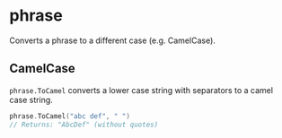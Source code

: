 # phrase

Converts a phrase to a different case (e.g. CamelCase).

## CamelCase

`phrase.ToCamel` converts a lower case string with separators to a camel case string.

```go
phrase.ToCamel("abc def", " ")
// Returns: "AbcDef" (without quotes)
```
